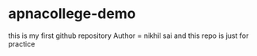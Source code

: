 # apnacollege-demo
this is my first github repository
Author = nikhil sai
and this repo is just for practice
